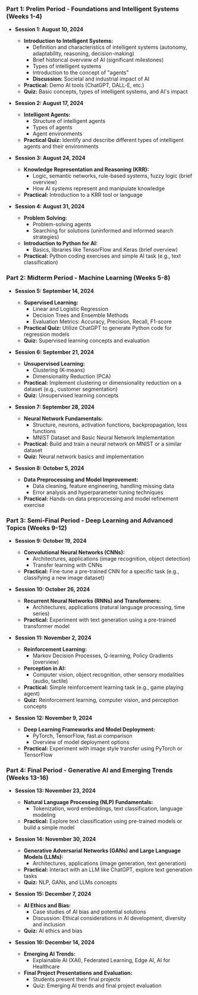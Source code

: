 ### Part 1: Prelim Period - Foundations and Intelligent Systems (Weeks 1-4)

* **Session 1: August 10, 2024**
    * **Introduction to Intelligent Systems:**
        * Definition and characteristics of intelligent systems (autonomy, adaptability, reasoning, decision-making)
        * Brief historical overview of AI (significant milestones)
        * Types of intelligent systems
        * Introduction to the concept of "agents"
        * **Discussion:** Societal and industrial impact of AI
    * **Practical:** Demo AI tools (ChatGPT, DALL-E, etc.)
    * **Quiz:** Basic concepts, types of intelligent systems, and AI's impact

* **Session 2: August 17, 2024**
    * **Intelligent Agents:**
        * Structure of intelligent agents
        * Types of agents
        * Agent environments
    * **Practical Quiz:** Identify and describe different types of intelligent agents and their environments

* **Session 3: August 24, 2024**
    * **Knowledge Representation and Reasoning (KRR):**
        * Logic, semantic networks, rule-based systems, fuzzy logic (brief overview)
        * How AI systems represent and manipulate knowledge
    * **Practical:** Introduction to a KRR tool or language

* **Session 4: August 31, 2024**
    * **Problem Solving:**
        * Problem-solving agents
        * Searching for solutions (uninformed and informed search strategies)
    * **Introduction to Python for AI:**
        * Basics, libraries like TensorFlow and Keras (brief overview)
    * **Practical:** Python coding exercises and simple AI task (e.g., text classification)

### Part 2: Midterm Period - Machine Learning (Weeks 5-8)

* **Session 5: September 14, 2024**
    * **Supervised Learning:**
        * Linear and Logistic Regression
        * Decision Trees and Ensemble Methods 
        * Evaluation Metrics: Accuracy, Precision, Recall, F1-score
    * **Practical Quiz:** Utilize ChatGPT to generate Python code for regression models
    * **Quiz:** Supervised learning concepts and evaluation

* **Session 6: September 21, 2024**
    * **Unsupervised Learning:**
        * Clustering (K-means)
        * Dimensionality Reduction (PCA)
    * **Practical:** Implement clustering or dimensionality reduction on a dataset (e.g., customer segmentation)
    * **Quiz:** Unsupervised learning concepts

* **Session 7: September 28, 2024**
    * **Neural Network Fundamentals:**
        * Structure, neurons, activation functions, backpropagation, loss functions
        * MNIST Dataset and Basic Neural Network Implementation
    * **Practical:** Build and train a neural network on MNIST or a similar dataset 
    * **Quiz:** Neural network basics and implementation

* **Session 8: October 5, 2024**
    * **Data Preprocessing and Model Improvement:**
        * Data cleaning, feature engineering, handling missing data
        * Error analysis and hyperparameter tuning techniques
    * **Practical:** Hands-on data preprocessing and model refinement exercise

### Part 3: Semi-Final Period - Deep Learning and Advanced Topics (Weeks 9-12)

* **Session 9: October 19, 2024**
    * **Convolutional Neural Networks (CNNs):**
        * Architectures, applications (image recognition, object detection)
        * Transfer learning with CNNs
    * **Practical:** Fine-tune a pre-trained CNN for a specific task (e.g., classifying a new image dataset)

* **Session 10: October 26, 2024**
    * **Recurrent Neural Networks (RNNs) and Transformers:**
        * Architectures, applications (natural language processing, time series) 
    * **Practical:** Experiment with text generation using a pre-trained transformer model

* **Session 11: November 2, 2024**
    * **Reinforcement Learning:**
        * Markov Decision Processes, Q-learning, Policy Gradients (overview)
    * **Perception in AI:**
        * Computer vision, object recognition, other sensory modalities (audio, tactile)
    * **Practical:** Simple reinforcement learning task (e.g., game playing agent)
    * **Quiz:** Reinforcement learning, computer vision, and perception concepts

* **Session 12: November 9, 2024**
    * **Deep Learning Frameworks and Model Deployment:**
        * PyTorch, TensorFlow, fast.ai comparison
        * Overview of model deployment options
    * **Practical:** Experiment with image style transfer using PyTorch or TensorFlow

### Part 4: Final Period - Generative AI and Emerging Trends (Weeks 13-16)

* **Session 13: November 23, 2024**
    * **Natural Language Processing (NLP) Fundamentals:**
        * Tokenization, word embeddings, text classification, language modeling
    * **Practical:** Explore text classification using pre-trained models or build a simple model 

* **Session 14: November 30, 2024**
    * **Generative Adversarial Networks (GANs) and Large Language Models (LLMs):**
        * Architectures, applications (image generation, text generation)
    * **Practical:**  Interact with an LLM like ChatGPT, explore text generation tasks
    * **Quiz:** NLP, GANs, and LLMs concepts

* **Session 15: December 7, 2024**
    * **AI Ethics and Bias:**
        * Case studies of AI bias and potential solutions
        * Discussion: Ethical considerations in AI development, diversity and inclusion
    * **Quiz:** AI ethics and bias

* **Session 16: December 14, 2024**
    * **Emerging AI Trends:**
        * Explainable AI (XAI), Federated Learning, Edge AI, AI for Healthcare
    * **Final Project Presentations and Evaluation:**
        * Students present their final projects
        * Quiz: Emerging AI trends and final project evaluation 
